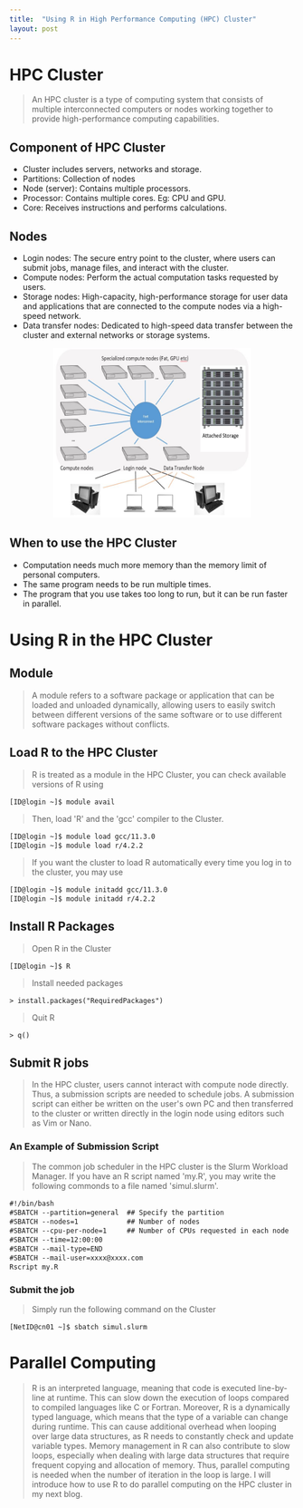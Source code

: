 ```yaml
---
title:  "Using R in High Performance Computing (HPC) Cluster"
layout: post
---
```


# HPC Cluster

> An HPC cluster is a type of computing system that consists of multiple interconnected computers or nodes working 
together to provide high-performance computing capabilities.

## Component of HPC Cluster

* Cluster includes servers, networks and storage.
* Partitions: Collection of nodes
* Node (server): Contains multiple processors.
* Processor: Contains multiple cores. Eg: CPU and GPU.
* Core: Receives instructions and performs calculations.

## Nodes

* Login nodes: The secure entry point to the cluster, where users can submit jobs, manage files, and interact with the cluster.
* Compute nodes: Perform the actual computation tasks requested by users.
* Storage nodes: High-capacity, high-performance storage for user data and applications that are connected to 
                 the compute nodes via a high-speed network.
* Data transfer nodes: Dedicated to high-speed data transfer between the cluster and external networks or storage systems.
<div style="text-align:center">
  <img width="350" height="300" src="https://github.com/YEnthalpy/yenthalpy.github.io/blob/master/cluster.jpeg?raw=true" />
</div>


## When to use the HPC Cluster

* Computation needs much more memory than the memory limit of personal computers.
* The same program needs to be run multiple times.
* The program that you use takes too long to run, but it can be run faster in parallel.

# Using R in the HPC Cluster

## Module

> A module refers to a software package or application that can be loaded and unloaded dynamically, allowing users to easily switch between different versions of the same software or to use different software packages without conflicts.

## Load R to the HPC Cluster

> R is treated as a module in the HPC Cluster, you can check available versions of R using
```console
[ID@login ~]$ module avail
```
> Then, load 'R' and the 'gcc' compiler to the Cluster.
```console
[ID@login ~]$ module load gcc/11.3.0
[ID@login ~]$ module load r/4.2.2
```
> If you want the cluster to load R automatically every time you log in to the cluster, you may use
```console
[ID@login ~]$ module initadd gcc/11.3.0
[ID@login ~]$ module initadd r/4.2.2
```

## Install R Packages

> Open R in the Cluster
```console
[ID@login ~]$ R
```
> Install needed packages
```console
> install.packages("RequiredPackages")
```
> Quit R
```console
> q()
```

## Submit R jobs

> In the HPC cluster, users cannot interact with compute node directly. 
> Thus, a submission scripts are needed to schedule jobs.
> A submission script can either be written on the user's own PC and then transferred to the cluster 
> or written directly in the login node using editors such as Vim or Nano.


### An Example of Submission Script

> The common job scheduler in the HPC cluster is the Slurm Workload Manager.
> If you have an R script named 'my.R', you may write the following commonds to
> a file named 'simul.slurm'.

```console
#!/bin/bash
#SBATCH --partition=general  ## Specify the partition
#SBATCH --nodes=1            ## Number of nodes
#SBATCH --cpu-per-node=1     ## Number of CPUs requested in each node
#SBATCH --time=12:00:00
#SBATCH --mail-type=END
#SBATCH --mail-user=xxxx@xxxx.com
Rscript my.R
```

### Submit the job

> Simply run the following command on the Cluster
```console
[NetID@cn01 ~]$ sbatch simul.slurm
```

# Parallel Computing

> R is an interpreted language, meaning that code is executed line-by-line at runtime. 
> This can slow down the execution of loops compared to compiled languages like C or Fortran.
> Moreover, R is a dynamically typed language, which means that the type of a variable can change during runtime. 
> This can cause additional overhead when looping over large data structures, as R needs to constantly check and update variable types.
> Memory management in R can also contribute to slow loops, especially when dealing with large data structures 
> that require frequent copying and allocation of memory. Thus, parallel computing is needed when the 
> number of iteration in the loop is large. I will introduce how to use R to do parallel computing on the HPC cluster in my next blog.







